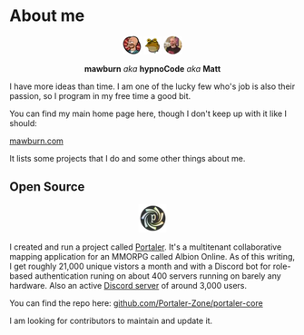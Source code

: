 # About me

<p align="center">
  <img src="https://raw.githubusercontent.com/mawburn/mawburn/main/lars-tiny.webp" alt="Matt Burnett - mawburn Lars Fillmore" />
  <img src="https://raw.githubusercontent.com/mawburn/mawburn/main/hypnoCode-tiny.webp" alt="Matt Burnett - hypnoCode" />
  <img src="https://raw.githubusercontent.com/mawburn/mawburn/main/photo.webp" alt="Matt Burnett" />
</p>
<p align="center">
  <strong>mawburn</strong> <em>aka</em> <strong>hypnoCode</strong> <em>aka</em> <strong>Matt</strong>
</p>

I have more ideas than time. I am one of the lucky few who's job is also their passion, so I program in my free time a good bit. 

You can find my main home page here, though I don't keep up with it like I should: 

[mawburn.com](https://mawburn.com)

It lists some projects that I do and some other things about me. 

## Open Source

<p align="center">
  <img src="https://raw.githubusercontent.com/mawburn/mawburn/main/portaler.webp" width="50px" height="50px" alt="Portaler - Albion Online" />
</p>

I created and run a project called [Portaler](https://portaler.zone). It's a multitenant collaborative mapping application for an MMORPG called Albion Online. As of this writing, I get roughly 21,000 unique vistors a month and with a Discord bot for role-based authentication runing on about 400 servers running on barely any hardware. Also an active [Discord server](https://discord.gg/W2NteY4dDS) of around 3,000 users.

You can find the repo here: [github.com/Portaler-Zone/portaler-core](https://github.com/Portaler-Zone/portaler-core)

I am looking for contributors to maintain and update it.
